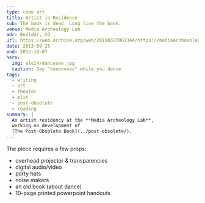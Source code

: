 ```yaml
---
type: code art
title: Artist in Residence
sub: The book is dead. Long live the book.
venue: Media Archeology Lab
adr: Boulder, CO
url: https://web.archive.org/web/20190327061344/https://mediaarchaeologylab.com/past-artist-in-residence/miriam-suzanne-2/
date: 2013-09-25
end: 2013-10-07
hero:
  img: elo14/dancesex.jpg
  caption: Say "ooooooooo" while you dance
tags:
  - writing
  - art
  - theater
  - elit
  - post-obsolete
  - reading
summary: |
  An artist residency at the **Media Archeology Lab**,
  working on development of
  [The Post-Obsolete Book](../post-obsolete/).
---
```


The piece requires a few props:

- overhead projector & transparencies
- digital audio/video
- party hats
- noise makers
- an old book (about dance)
- 10-page printed powerpoint handouts

